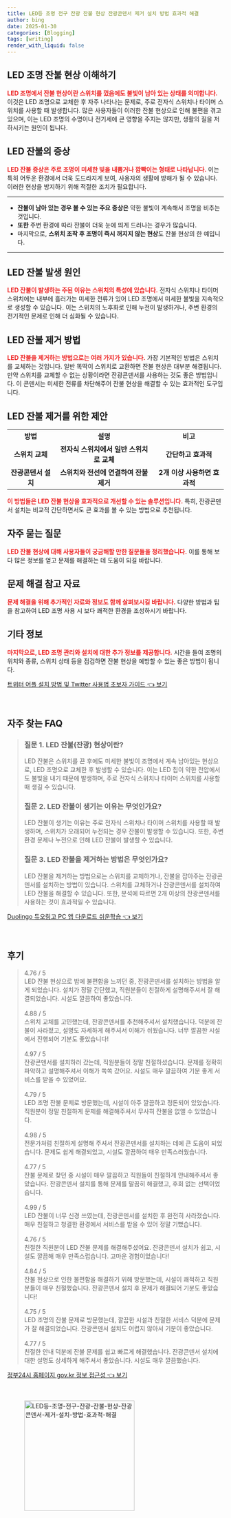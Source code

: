 ```yaml
---
title: LED등 조명 전구 잔광 잔불 현상 잔광콘덴서 제거 설치 방법 효과적 해결
author: bing
date: 2025-01-30
categories: [Blogging]
tags: [writing]
render_with_liquid: false
---
```



<h2 id='LED_조명_잔불_현상'>LED 조명 잔불 현상 이해하기</h2>

<p><b><span style="color: #ee2323;">LED 조명에서 잔불 현상이란 스위치를 껐음에도 불빛이 남아 있는 상태를 의미합니다.</span></b> 이것은 LED 조명으로 교체한 후 자주 나타나는 문제로, 주로 전자식 스위치나 타이머 스위치를 사용할 때 발생합니다. 많은 사용자들이 이러한 잔불 현상으로 인해 불편을 겪고 있으며, 이는 LED 조명의 수명이나 전기세에 큰 영향을 주지는 않지만, 생활의 질을 저하시키는 원인이 됩니다.</p>

<h2 id='LED_잔불의_증상'>LED 잔불의 증상</h2>

<p><b><span style="color: #ee2323;">LED 잔불 증상은 주로 조명이 미세한 빛을 내뿜거나 깜빡이는 형태로 나타납니다.</span></b> 이는 특히 어두운 환경에서 더욱 도드라지게 보여, 사용자의 생활에 방해가 될 수 있습니다. 이러한 현상을 방지하기 위해 적절한 조치가 필요합니다.</p>

<hr />

<ul>
    <li><b>잔불이 남아 있는 경우 볼 수 있는 주요 증상은</b> 약한 불빛이 계속해서 조명을 비추는 것입니다.</li>
    <li><b>또한</b> 주변 환경에 따라 잔불이 더욱 눈에 띄게 드러나는 경우가 많습니다.</li>
    <li>마지막으로, <b>스위치 조작 후 조명이 즉시 꺼지지 않는 현상</b>도 잔불 현상의 한 예입니다.</li>
</ul>

<hr />

<h2 id='LED_잔불이_발생하는_이유'>LED 잔불 발생 원인</h2>

<p><b><span style="color: #ee2323;">LED 잔불이 발생하는 주된 이유는 스위치의 특성에 있습니다.</span></b> 전자식 스위치나 타이머 스위치에는 내부에 흘러가는 미세한 전류가 있어 LED 조명에서 미세한 불빛을 지속적으로 생성할 수 있습니다. 이는 스위치의 노후화로 인해 누전이 발생하거나, 주변 환경의 전기적인 문제로 인해 더 심화될 수 있습니다.</p>

<h2 id='LED_잔불_제거_방법'>LED 잔불 제거 방법</h2>

<p><b><span style="color: #ee2323;">LED 잔불을 제거하는 방법으로는 여러 가지가 있습니다.</span></b> 가장 기본적인 방법은 스위치를 교체하는 것입니다. 일반 똑딱이 스위치로 교환하면 잔불 현상은 대부분 해결됩니다. 만약 스위치를 교체할 수 없는 상황이라면 잔광콘덴서를 사용하는 것도 좋은 방법입니다. 이 콘덴서는 미세한 전류를 차단해주어 잔불 현상을 해결할 수 있는 효과적인 도구입니다.</p>

<h2 id='LED_잔불_제거_제안'>LED 잔불 제거를 위한 제안</h2>

<table>
    <tr>
        <td style="text-align: center; height: 17px;"><b>방법</b></td>
        <td style="text-align: center; height: 17px;"><b>설명</b></td>
        <td style="text-align: center; height: 17px;"><b>비고</b></td>
    </tr>
    <tr>
        <td style="text-align: center; height: 17px;"><b>스위치 교체</b></td>
        <td style="text-align: center; height: 17px;"><b>전자식 스위치에서 일반 스위치로 교체</b></td>
        <td style="text-align: center; height: 17px;"><b>간단하고 효과적</b></td>
    </tr>
    <tr>
        <td style="text-align: center; height: 17px;"><b>잔광콘덴서 설치</b></td>
        <td style="text-align: center; height: 17px;"><b>스위치와 전선에 연결하여 잔불 제거</b></td>
        <td style="text-align: center; height: 17px;"><b>2개 이상 사용하면 효과적</b></td>
    </tr>
</table>

<p><b><span style="color: #ee2323;">이 방법들은 LED 잔불 현상을 효과적으로 개선할 수 있는 솔루션입니다.</span></b> 특히, 잔광콘덴서 설치는 비교적 간단하면서도 큰 효과를 볼 수 있는 방법으로 추천됩니다.</p>

<h2 id='자주_묻는_질문'>자주 묻는 질문</h2>

<p><b><span style="color: #ee2323;">LED 잔불 현상에 대해 사용자들이 궁금해할 만한 질문들을 정리했습니다.</span></b> 이를 통해 보다 많은 정보를 얻고 문제를 해결하는 데 도움이 되길 바랍니다.</p>

<h2 id='문제_해결_참고'>문제 해결 참고 자료</h2>

<p><b><span style="color: #ee2323;">문제 해결을 위해 추가적인 자료와 정보도 함께 살펴보시길 바랍니다.</span></b> 다양한 방법과 팁을 참고하여 LED 조명 사용 시 보다 쾌적한 환경을 조성하시기 바랍니다.</p>

<h2 id='기타_정보'>기타 정보</h2>

<p><b><span style="color: #ee2323;">마지막으로, LED 조명 관리와 설치에 대한 추가 정보를 제공합니다.</span></b> 시간을 들여 조명의 위치와 종류, 스위치 상태 등을 점검하면 잔불 현상을 예방할 수 있는 좋은 방법이 됩니다.</p>


<p><a class="click-button" title="트위터 어플 설치 방법 및 Twitter 사용법 초보자 가이드" href="https://purplelist.github.io/posts/%ED%8A%B8%EC%9C%84%ED%84%B0-%EC%96%B4%ED%94%8C-%EC%84%A4%EC%B9%98-%EB%B0%A9%EB%B2%95-%EB%B0%8F-Twitter-%EC%82%AC%EC%9A%A9%EB%B2%95-%EC%B4%88%EB%B3%B4%EC%9E%90-%EA%B0%80%EC%9D%B4%EB%93%9C/" rel="dofollow">트위터 어플 설치 방법 및 Twitter 사용법 초보자 가이드 👈 보기</a></p><br>
<h2 id='자주_찾는_FAQ'>자주 찾는 FAQ</h2>
<div itemscope="" itemtype="https://schema.org/FAQPage"> 
<blockquote> 
<div itemscope="" itemprop="mainEntity" itemtype="https://schema.org/Question"> 
<h3 itemprop="name">질문 1. LED 잔불(잔광) 현상이란?</h3> 
<div itemscope="" itemprop="acceptedAnswer" itemtype="https://schema.org/Answer"> 
<span itemprop="text"> 
<p>LED 잔불은 스위치를 끈 후에도 미세한 불빛이 조명에서 계속 남아있는 현상으로, LED 조명으로 교체한 후 발생할 수 있습니다. 이는 LED 칩이 약한 전압에서도 불빛을 내기 때문에 발생하며, 주로 전자식 스위치나 타이머 스위치를 사용할 때 생길 수 있습니다.</p> 
</span> 
</div> 
</div> 
<div itemscope="" itemprop="mainEntity" itemtype="https://schema.org/Question"> 
<h3 itemprop="name">질문 2. LED 잔불이 생기는 이유는 무엇인가요?</h3> 
<div itemscope="" itemprop="acceptedAnswer" itemtype="https://schema.org/Answer"> 
<span itemprop="text"> 
<p>LED 잔불이 생기는 이유는 주로 전자식 스위치나 타이머 스위치를 사용할 때 발생하며, 스위치가 오래되어 누전되는 경우 잔불이 발생할 수 있습니다. 또한, 주변 환경 문제나 누전으로 인해 LED 잔불이 발생할 수 있습니다.</p> 
</span> 
</div> 
</div> 
<div itemscope="" itemprop="mainEntity" itemtype="https://schema.org/Question"> 
<h3 itemprop="name">질문 3. LED 잔불을 제거하는 방법은 무엇인가요?</h3> 
<div itemscope="" itemprop="acceptedAnswer" itemtype="https://schema.org/Answer"> 
<span itemprop="text"> 
<p>LED 잔불을 제거하는 방법으로는 스위치를 교체하거나, 잔불을 잡아주는 잔광콘덴서를 설치하는 방법이 있습니다. 스위치를 교체하거나 잔광콘덴서를 설치하여 LED 잔불을 해결할 수 있습니다. 또한, 분석에 따르면 2개 이상의 잔광콘덴서를 사용하는 것이 효과적일 수 있습니다.</p> 
</span> 
</div> 
</div> 
</blockquote> 
</div>
<p><a class="click-button" title="Duolingo 듀오링고 PC 앱 다운로드 쉬운학습" href="https://purplelist.github.io/posts/Duolingo-%EB%93%80%EC%98%A4%EB%A7%81%EA%B3%A0-PC-%EC%95%B1-%EB%8B%A4%EC%9A%B4%EB%A1%9C%EB%93%9C-%EC%89%AC%EC%9A%B4%ED%95%99%EC%8A%B5/" rel="dofollow">Duolingo 듀오링고 PC 앱 다운로드 쉬운학습 👈 보기</a></p><br>
<h2 id='후기'>후기</h2>
<div itemscope itemtype="https://schema.org/Product">
  <blockquote>
  <div itemprop="review" itemscope itemtype="https://schema.org/Review">
      <div itemprop="reviewRating" itemscope itemtype="https://schema.org/Rating"> <span itemprop="ratingValue">4.76</span> / <span itemprop="bestRating">5</span> </div>
      <span itemprop="reviewBody">LED 잔불 현상으로 밤에 불편함을 느끼던 중, 잔광콘덴서를 설치하는 방법을 알게 되었습니다. 설치가 정말 간단했고, 직원분들이 친절하게 설명해주셔서 잘 해결되었습니다. 시설도 깔끔하여 좋았습니다.</span>
  </div>
  <br>
  <div itemprop="review" itemscope itemtype="https://schema.org/Review">
      <div itemprop="reviewRating" itemscope itemtype="https://schema.org/Rating"> <span itemprop="ratingValue">4.88</span> / <span itemprop="bestRating">5</span> </div>
      <span itemprop="reviewBody">스위치 교체를 고민했는데, 잔광콘덴서를 추천해주셔서 설치했습니다. 덕분에 잔불이 사라졌고, 설명도 자세하게 해주셔서 이해가 쉬웠습니다. 너무 깔끔한 시설에서 진행되어 기분도 좋았습니다!</span>
  </div>
  <br>
  <div itemprop="review" itemscope itemtype="https://schema.org/Review">
      <div itemprop="reviewRating" itemscope itemtype="https://schema.org/Rating"> <span itemprop="ratingValue">4.97</span> / <span itemprop="bestRating">5</span> </div>
      <span itemprop="reviewBody">잔광콘덴서를 설치하러 갔는데, 직원분들이 정말 친절하셨습니다. 문제를 정확히 파악하고 설명해주셔서 이해가 쏙쏙 갔어요. 시설도 매우 깔끔하여 기분 좋게 서비스를 받을 수 있었어요.</span>
  </div>
  <br>
  <div itemprop="review" itemscope itemtype="https://schema.org/Review">
      <div itemprop="reviewRating" itemscope itemtype="https://schema.org/Rating"> <span itemprop="ratingValue">4.79</span> / <span itemprop="bestRating">5</span> </div>
      <span itemprop="reviewBody">LED 조명 잔불 문제로 방문했는데, 시설이 아주 깔끔하고 정돈되어 있었습니다. 직원분이 정말 친절하게 문제를 해결해주셔서 무사히 잔불을 없앨 수 있었습니다.</span>
  </div>
  <br>
  <div itemprop="review" itemscope itemtype="https://schema.org/Review">
      <div itemprop="reviewRating" itemscope itemtype="https://schema.org/Rating"> <span itemprop="ratingValue">4.98</span> / <span itemprop="bestRating">5</span> </div>
      <span itemprop="reviewBody">전문가처럼 친절하게 설명해 주셔서 잔광콘덴서를 설치하는 데에 큰 도움이 되었습니다. 문제도 쉽게 해결되었고, 시설도 깔끔하여 매우 만족스러웠습니다.</span>
  </div>
  <br>
  <div itemprop="review" itemscope itemtype="https://schema.org/Review">
      <div itemprop="reviewRating" itemscope itemtype="https://schema.org/Rating"> <span itemprop="ratingValue">4.77</span> / <span itemprop="bestRating">5</span> </div>
      <span itemprop="reviewBody">잔불 문제로 찾던 중 시설이 매우 깔끔하고 직원들이 친절하게 안내해주셔서 좋았습니다. 잔광콘덴서 설치를 통해 문제를 말끔히 해결했고, 후회 없는 선택이었습니다.</span>
  </div>
  <br>
  <div itemprop="review" itemscope itemtype="https://schema.org/Review">
      <div itemprop="reviewRating" itemscope itemtype="https://schema.org/Rating"> <span itemprop="ratingValue">4.99</span> / <span itemprop="bestRating">5</span> </div>
      <span itemprop="reviewBody">LED 잔불이 너무 신경 쓰였는데, 잔광콘덴서를 설치한 후 완전히 사라졌습니다. 매우 친절하고 청결한 환경에서 서비스를 받을 수 있어 정말 기뻤습니다.</span>
  </div>
  <br>
  <div itemprop="review" itemscope itemtype="https://schema.org/Review">
      <div itemprop="reviewRating" itemscope itemtype="https://schema.org/Rating"> <span itemprop="ratingValue">4.76</span> / <span itemprop="bestRating">5</span> </div>
      <span itemprop="reviewBody">친절한 직원분이 LED 잔불 문제를 해결해주셨어요. 잔광콘덴서 설치가 쉽고, 시설도 깔끔해 매우 만족스럽습니다. 고마운 경험이었습니다!</span>
  </div>
  <br>
  <div itemprop="review" itemscope itemtype="https://schema.org/Review">
      <div itemprop="reviewRating" itemscope itemtype="https://schema.org/Rating"> <span itemprop="ratingValue">4.84</span> / <span itemprop="bestRating">5</span> </div>
      <span itemprop="reviewBody">잔불 현상으로 인한 불편함을 해결하기 위해 방문했는데, 시설이 쾌적하고 직원분들이 매우 친절했습니다. 잔광콘덴서 설치 후 문제가 해결되어 기분도 좋았습니다!</span>
  </div>
  <br>
  <div itemprop="review" itemscope itemtype="https://schema.org/Review">
      <div itemprop="reviewRating" itemscope itemtype="https://schema.org/Rating"> <span itemprop="ratingValue">4.75</span> / <span itemprop="bestRating">5</span> </div>
      <span itemprop="reviewBody">LED 조명의 잔불 문제로 방문했는데, 깔끔한 시설과 친절한 서비스 덕분에 문제가 잘 해결되었습니다. 잔광콘덴서 설치도 어렵지 않아서 기분이 좋았습니다.</span>
  </div>
  <br>
  <div itemprop="review" itemscope itemtype="https://schema.org/Review">
      <div itemprop="reviewRating" itemscope itemtype="https://schema.org/Rating"> <span itemprop="ratingValue">4.77</span> / <span itemprop="bestRating">5</span> </div>
      <span itemprop="reviewBody">친절한 안내 덕분에 잔불 문제를 쉽고 빠르게 해결했습니다. 잔광콘덴서 설치에 대한 설명도 상세하게 해주셔서 좋았습니다. 시설도 매우 깔끔했습니다.</span>
  </div>
  </blockquote>
</div>
<p><a class="click-button" title="정부24시 홈페이지 gov.kr 정보 접근성" href="https://purplelist.github.io/posts/%EC%A0%95%EB%B6%8024%EC%8B%9C-%ED%99%88%ED%8E%98%EC%9D%B4%EC%A7%80-gov.kr-%EC%A0%95%EB%B3%B4-%EC%A0%91%EA%B7%BC%EC%84%B1/" rel="dofollow">정부24시 홈페이지 gov.kr 정보 접근성 👈 보기</a></p><br>
<figure class="image"><img src="https://purplelist.github.io/assets/img/thumbnail/LED등-조명-전구-잔광-잔불-현상-잔광콘덴서-제거-설치-방법-효과적-해결.webp" alt="LED등-조명-전구-잔광-잔불-현상-잔광콘덴서-제거-설치-방법-효과적-해결" width="256" height="256"></figure>